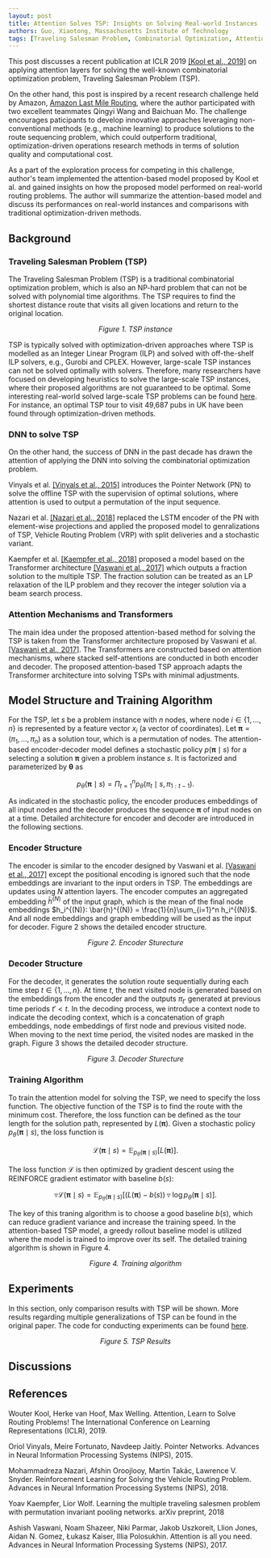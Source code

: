 ```yaml
---
layout: post
title: Attention Solves TSP: Insights on Solving Real-world Instances
authors: Guo, Xiaotong, Massachusetts Institute of Technology
tags: [Traveling Salesman Problem, Combinatorial Optimization, Attention Network]
---
```


This post discusses a recent publication at ICLR 2019 [[Kool et al., 2019]](#Kool) on applying attention layers for
solving the well-known combinatorial optimization problem, Traveling Salesman Problem (TSP).

On the other hand, this post is inspired by a recent research challenge held by Amazon, [Amazon Last Mile Routing](https://routingchallenge.mit.edu/),
where the author participated with two excellent teammates Qingyi Wang and Baichuan Mo. The challenge encourages paticipants
to develop  innovative approaches leveraging non-conventional methods (e.g., machine learning) to produce solutions to the route sequencing problem,
which could outperform traditional, optimization-driven operations research methods in terms of solution quality and computational cost.

As a part of the exploration process for competing in this challenge, author's team implemented the attention-based model proposed
by Kool et al. and gained insights on how the proposed model performed on real-world routing problems. The author will summarize
the attention-based model and discuss its performances on real-world instances and comparisons with traditional optimization-driven
methods.

## Background

### Traveling Salesman Problem (TSP)

The Traveling Salesman Problem (TSP) is a traditional combinatorial optimization problem, which is also an NP-hard problem
that can not be solved with polynomial time algorithms. The TSP requires to find the shortest distance route that visits all
given locations and return to the original location.

<!--- ![TSP](../public/images/2022-05-03-attention-solves-tsp/TSP.png) --->
*<p align="center">Figure 1. TSP instance </p>*

TSP is typically solved with optimization-driven approaches where TSP is modelled as an Integer Linear Program (ILP) and solved
with off-the-shelf ILP solvers, e.g., Gurobi and CPLEX. However, large-scale TSP instances can not be solved optimally with
solvers. Therefore, many researchers have focused on developing heuristics to solve the large-scale TSP instances, where their
proposed algorithms are not guaranteed to be optimal. Some interesting real-world solved large-scale TSP problems can be found
[here](https://www.math.uwaterloo.ca/tsp/uk/index.html). For instance, an optimal TSP tour to visit 49,687 pubs in UK have
been found through optimization-driven methods.

### DNN to solve TSP

On the other hand, the success of DNN in the past decade has drawn the attention of applying the DNN into solving the combinatorial
optimization problem.

Vinyals et al. [[Vinyals et al., 2015]](#Vinyals) introduces the Pointer Network (PN) to solve the offline TSP
with the supervision of optimal solutions, where attention is used to output a permutation of the input sequence.

Nazari et al. [[Nazari et al., 2018]](#Nazari) replaced the LSTM encoder of the PN with element-wise projections and applied the proposed model
to genralizations of TSP, Vehicle Routing Problem (VRP) with split deliveries and a stochastic variant.

Kaempfer et al. [[Kaempfer et al., 2018]](#Kaempfer) proposed a model based on the Transformer architecture [[Vaswani et al., 2017]](#Vaswani) which outputs
a fraction solution to the multiple TSP. The fraction solution can be treated as an LP relaxation of the ILP problem and
they recover the integer solution via a beam search process.

### Attention Mechanisms and Transformers

The main idea under the proposed attention-based method for solving the TSP is taken from the Transformer architecture proposed
by Vaswani et al. [[Vaswani et al., 2017]](#Vaswani). The Transformers are constructed based on attention mechanisms, where
stacked self-attentions are conducted in both encoder and decoder.
The proposed attention-based TSP approach adapts the Transformer architecture into solving TSPs with minimal adjustments.

## Model Structure and Training Algorithm

For the TSP, let $s$ be a problem instance with $n$ nodes, where node $i \in \{1,...,n\}$ is represented by a feature vector
$x_i$ (a vector of coordinates). Let $\boldsymbol{\pi} = (\pi_1,...,\pi_n)$ as a solution tour, which is a permutation of nodes.
The attention-based encoder-decoder model defines a stochastic policy $p(\boldsymbol{\pi} \mid s)$ for a selecting a solution
$\boldsymbol{\pi}$ given a problem instance $s$. It is factorized and parameterized by $\boldsymbol{\theta}$ as

$$\begin{equation}
  p_{\theta}(\boldsymbol{\pi} \mid s) = \Pi_{t=1}^n p_{\theta}(\pi_t \mid s, \pi_{1:t-1}).
\end{equation}$$

As indicated in the stochastic policy, the encoder produces embeddings of all input nodes and the decoder produces the sequence
$\boldsymbol{\pi}$ of input nodes on at a time. Detailed architecture for encoder and decoder are introduced in the following sections.

### Encoder Structure

The encoder is similar to the encoder designed by Vaswani et al. [[Vaswani et al., 2017]](#Vaswani) except the positional encoding is ignored
such that the node embeddings are invariant to the input orders in TSP. The embeddings are updates using $N$ attention layers.
The encoder computes an aggregated embedding $\bar{h}^{(N)}$ of the input graph, which is the mean of the final node embeddings
$h_i^{(N)}: \bar{h}^{(N)} = \frac{1}{n}\sum_{i=1}^n h_i^{(N)}$. And all node embeddings and graph embedding will be used as
the input for decoder. Figure 2 shows the detailed encoder structure.

<!--- ![Encoder](../public/images/2022-05-03-attention-solves-tsp/Encoder.png) --->
*<p align="center">Figure 2. Encoder Sturecture </p>*

### Decoder Structure

For the decoder, it generates the solution route sequentially during each time step $t \in \{1,...,n\}$. At time $t$, the next
visited node is generated based on the embeddings from the encoder and the outputs $\pi_{t'}$ generated at previous time
periods $t' < t$. In the decoding process, we introduce a context node to indicate the decoding context, which is a concatenation
of graph embeddings, node embeddings of first node and previous visited node. When moving to the next time period, the visited nodes
are masked in the graph. Figure 3 shows the detailed decoder structure.

<!--- ![Decoder](../public/images/2022-05-03-attention-solves-tsp/Decoder.png) --->
*<p align="center">Figure 3. Decoder Sturecture </p>*

### Training Algorithm

To train the attention model for solving the TSP, we need to specify the loss function. The objective function of the TSP is
to find the route with the minimum cost. Therefore, the loss function can be defined as the tour length for the solution path,
represented by $L(\boldsymbol{\pi})$. Given a stochastic policy $p_{\theta}(\boldsymbol{\pi} \mid s)$, the loss function is

$$\begin{equation}
  \mathcal{L}(\boldsymbol{\pi} \mid s) = \mathbb{E}_{p_{\theta}(\boldsymbol{\pi} \mid s)} \left[ L(\boldsymbol{\pi}) \right].
\end{equation}$$

The loss function $\mathcal{L}$ is then optimized by gradient descent using the REINFORCE gradient estimator with baseline
$b(s)$:

$$\begin{equation}
  \triangledown \mathcal{L}(\boldsymbol{\pi} \mid s) = \mathbb{E}_{p_{\theta}(\boldsymbol{\pi} \mid s)} \left[ (L(\boldsymbol{\pi}) - b(s)) \triangledown \log p_{\theta}(\boldsymbol{\pi} \mid s) \right].
\end{equation}$$

The key of this traning algorithm is to choose a good baseline $b(s)$, which can reduce gradient variance and increase the
training speed. In the attention-based TSP model, a greedy rollout baseline model is utilized where the model is trained to
improve over its self. The detailed training algorithm is shown in Figure 4.

<!--- ![REINFORCE](../public/images/2022-05-03-attention-solves-tsp/REINFORCE.png) --->
*<p align="center">Figure 4. Training algorithm</p>*

## Experiments

In this section, only comparison results with TSP will be shown. More results regarding multiple generalizations of TSP can
be found in the original paper. The code for conducting experiments can be found [here](https://github.com/wouterkool/attention-learn-to-route).

<!--- ![TSP_RESULTS](../public/images/2022-05-03-attention-solves-tsp/TSP_RESULTS.png) --->
*<p align="center">Figure 5. TSP Results</p>*

## Discussions

## References

<a name="Kool">Wouter Kool, Herke van Hoof, Max Welling. Attention, Learn to Solve Routing Problems! The International Conference on Learning Representations (ICLR), 2019. </a>

<a name="Vinyals">Oriol Vinyals, Meire Fortunato, Navdeep Jaitly. Pointer Networks. Advances in Neural Information Processing Systems (NIPS), 2015. </a>

<a name="Nazari">Mohammadreza Nazari, Afshin Oroojlooy, Martin Takác, Lawrence V. Snyder. Reinforcement Learning for Solving the Vehicle Routing Problem. Advances in Neural Information Processing Systems (NIPS), 2018. </a>

<a name="Kaempfer">Yoav Kaempfer, Lior Wolf. Learning the multiple traveling salesmen problem with permutation invariant pooling networks. arXiv preprint, 2018 </a>

<a name="Vaswabu">Ashish Vaswani, Noam Shazeer, Niki Parmar, Jakob Uszkoreit, Llion Jones, Aidan N. Gomez, Łukasz Kaiser, Illia Polosukhin. Attention is all you need. Advances in Neural Information Processing Systems (NIPS), 2017. </a>
